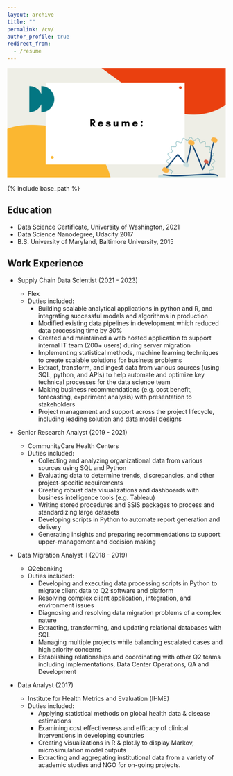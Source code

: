 ```yaml
---
layout: archive
title: ""
permalink: /cv/
author_profile: true
redirect_from:
  - /resume
---
```


<img src="/images/Resume.png" alt="Resume" width="650"/>

{% include base_path %}

Education 
----
* Data Science Certificate, University of Washington, 2021
* Data Science Nanodegree, Udacity 2017 
* B.S. University of Maryland, Baltimore University, 2015


Work Experience
----
* Supply Chain Data Scientist (2021 - 2023)
  * Flex
  * Duties included: 
      - Building scalable analytical applications in python and R, and integrating successful models and algorithms in production
      - Modified existing data pipelines in development which reduced data processing time by 30%
      - Created and maintained a web hosted application to support internal IT team (200+ users) during server migration
      - Implementing statistical methods, machine learning techniques to create scalable solutions for business problems
      - Extract, transform, and ingest data from various sources (using SQL, python, and APIs) to help automate and optimize key technical processes for the data science team
      - Making business recommendations (e.g. cost benefit, forecasting, experiment analysis) with presentation to stakeholders
      - Project management and support across the project lifecycle, including leading solution and data model designs

* Senior Research Analyst (2019 - 2021)
  * CommunityCare Health Centers
  * Duties included: 
      - Collecting and analyzing organizational data from various sources using SQL and Python
      - Evaluating data to determine trends, discrepancies, and other project-specific requirements
      - Creating robust data visualizations and dashboards with business intelligence tools (e.g. Tableau)
      - Writing stored procedures and SSIS packages to process and standardizing large datasets
      - Developing scripts in Python to automate report generation and delivery
      - Generating insights and preparing recommendations to support upper-management and decision making

* Data Migration Analyst II (2018 - 2019)
  * Q2ebanking
  * Duties included: 
      - Developing and executing data processing scripts in Python to migrate client data to Q2 software and platform
      - Resolving complex client application, integration, and environment issues
      - Diagnosing and resolving data migration problems of a complex nature
      - Extracting, transforming, and updating relational databases with SQL
      - Managing multiple projects while balancing escalated cases and high priority concerns
      - Establishing relationships and coordinating with other Q2 teams including Implementations, Data Center Operations, QA and Development
      
* Data Analyst (2017)
  * Institute for Health Metrics and Evaluation (IHME)
  * Duties included: 
    - Applying statistical methods on global health data & disease estimations
    - Examining cost effectiveness and efficacy of clinical interventions in developing countries
    - Creating visualizations in R & plot.ly to display Markov, microsimulation model outputs
    - Extracting and aggregating institutional data from a variety of academic studies and NGO for on-going projects.



